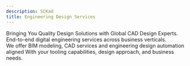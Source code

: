 ```yaml
---
description: SCKad
title: Engineering Design Services
---
```




Bringing You Quality Design Solutions with Global CAD Design Experts.<br>
End-to-end digital engineering services across business verticals.<br>
We offer BIM modeling, CAD services and engineering design automation aligned With
your tooling capabilities, design approach, and business needs.



